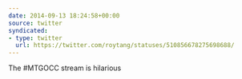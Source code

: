 ```yaml
---
date: 2014-09-13 18:24:58+00:00
source: twitter
syndicated:
- type: twitter
  url: https://twitter.com/roytang/statuses/510856678275698688/
---
```


The #MTGOCC stream is hilarious